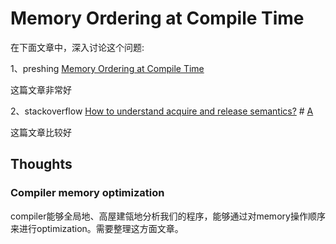 # Memory Ordering at Compile Time

在下面文章中，深入讨论这个问题: 

1、preshing [Memory Ordering at Compile Time](https://c.com/20120625/memory-ordering-at-compile-time/)

这篇文章非常好

2、stackoverflow [How to understand acquire and release semantics?](https://stackoverflow.com/questions/24565540/how-to-understand-acquire-and-release-semantics) # [A](https://stackoverflow.com/a/24565699)

这篇文章比较好

## Thoughts

### Compiler memory optimization

compiler能够全局地、高屋建瓴地分析我们的程序，能够通过对memory操作顺序来进行optimization。需要整理这方面文章。

